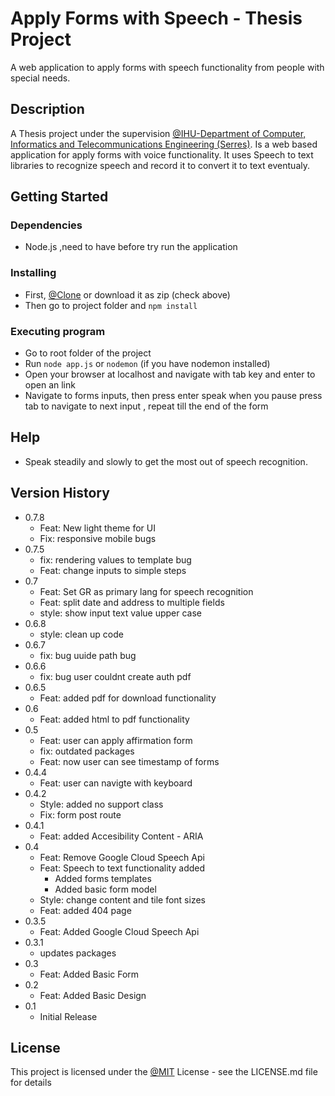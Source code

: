 # Apply Forms with Speech - Thesis Project

A web application to apply forms with speech functionality from people with special needs.

## Description

A Thesis project under the supervision [@IHU-Department of Computer, Informatics and Telecommunications Engineering (Serres)](http://ict.ihu.gr/). Is a web based application for apply forms with voice functionality. It uses Speech to text libraries to recognize speech and record it to convert it to text eventualy.

## Getting Started

### Dependencies

* Node.js ,need to have before try run the application

### Installing

* First, [@Clone](https://github.com/TsolosT/Thesis-Project.git)  or  download it as zip (check above)
* Then go to project folder  and `npm install `
### Executing program

* Go to root folder of the project
* Run `node app.js` or `nodemon` (if you have nodemon installed)
* Open your browser at localhost and navigate with tab key and enter to open an link 
* Navigate to forms inputs, then press enter speak when you pause press tab to navigate to next input , repeat till the end of the form

## Help

* Speak steadily and slowly to get the most out of speech recognition.

## Version History

* 0.7.8
    * Feat: New light theme for UI
    * Fix: responsive mobile bugs
* 0.7.5
    * fix:  rendering values to template bug
    * Feat: change inputs to simple steps
* 0.7
    * Feat: Set GR as primary lang for speech recognition
    * Feat: split date and address to multiple fields
    * style: show input text value upper case
* 0.6.8
    * style: clean up code
* 0.6.7
    * fix: bug uuide path bug
* 0.6.6
    * fix: bug user couldnt create auth pdf
* 0.6.5
    * Feat: added  pdf for download functionality
* 0.6
    * Feat: added html to pdf functionality
* 0.5
    * Feat: user can apply affirmation form 
    * fix: outdated packages
    * Feat: now user can see timestamp of forms
* 0.4.4
    * Feat: user can navigte with keyboard 
* 0.4.2
    * Style: added no support class 
    * Fix: form post route
* 0.4.1
    * Feat: added Accesibility Content - ARIA
* 0.4
    * Feat: Remove Google Cloud Speech Api
    * Feat: Speech to text functionality added
        - Added forms templates
        - Added basic form model
    * Style: change content and tile  font sizes
    * Feat: added 404 page   
* 0.3.5
    * Feat: Added Google Cloud Speech Api
* 0.3.1
    * updates packages
* 0.3
    * Feat: Added Basic Form
* 0.2
    * Feat: Added Basic Design 
* 0.1
    * Initial Release
## License

This project is licensed under the [@MIT](https://github.com/TsolosT/Thesis-Project/blob/main/LICENSE) License - see the LICENSE.md file for details
